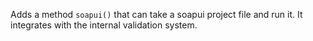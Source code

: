 Adds a method `soapui()` that can take a soapui project file and run it.
It integrates with the internal validation system.
